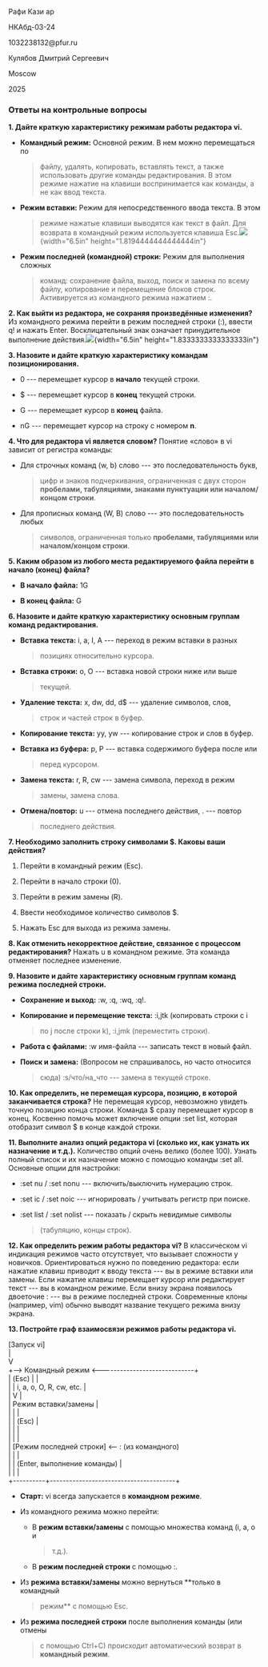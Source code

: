 Рафи Кази ар

НКАбд-03-24

1032238132\@pfur.ru

Кулябов Дмитрий Сергеевич

Moscow

2025

### **Ответы на контрольные вопросы**

**1. Дайте краткую характеристику режимам работы редактора vi.**

-   **Командный режим:** Основной режим. В нем можно перемещаться по
    > файлу, удалять, копировать, вставлять текст, а также использовать
    > другие команды редактирования. В этом режиме нажатие на клавиши
    > воспринимается как команды, а не как ввод текста.

-   **Режим вставки:** Режим для непосредственного ввода текста. В этом
    > режиме нажатые клавиши выводятся как текст в файл. Для возврата в
    > командный режим используется клавиша
    > Esc.![](/home/krafi/Documents/study_2024-2025_os-intro-master/course-directory-student-template/course-directory-student-template/labs/lab10/report/10_media/media/image1.png){width="6.5in"
    > height="1.8194444444444444in"}

-   **Режим последней (командной) строки:** Режим для выполнения сложных
    > команд: сохранение файла, выход, поиск и замена по всему файлу,
    > копирование и перемещение блоков строк. Активируется из командного
    > режима нажатием :.

**2. Как выйти из редактора, не сохраняя произведённые изменения?** Из
командного режима перейти в режим последней строки (:), ввести q! и
нажать Enter. Восклицательный знак означает принудительное выполнение
действия.![](/home/krafi/Documents/study_2024-2025_os-intro-master/course-directory-student-template/course-directory-student-template/labs/lab10/report/10_media/media/image2.png){width="6.5in"
height="1.8333333333333333in"}

**3. Назовите и дайте краткую характеристику командам
позиционирования.**

-   0 --- перемещает курсор в **начало** текущей строки.

-   \$ --- перемещает курсор в **конец** текущей строки.

-   G --- перемещает курсор в **конец** файла.

-   nG --- перемещает курсор на строку с номером **n**.

**4. Что для редактора vi является словом?** Понятие «слово» в vi
зависит от регистра команды:

-   Для строчных команд (w, b) слово --- это последовательность букв,
    > цифр и знаков подчеркивания, ограниченная с двух сторон
    > **пробелами, табуляциями, знаками пунктуации или началом/концом
    > строки**.

-   Для прописных команд (W, B) слово --- это последовательность любых
    > символов, ограниченная только **пробелами, табуляциями или
    > началом/концом строки**.

**5. Каким образом из любого места редактируемого файла перейти в начало
(конец) файла?**

-   **В начало файла:** 1G

-   **В конец файла:** G

**6. Назовите и дайте краткую характеристику основным группам команд
редактирования.**

-   **Вставка текста:** i, a, I, A --- переход в режим вставки в разных
    > позициях относительно курсора.

-   **Вставка строки:** o, O --- вставка новой строки ниже или выше
    > текущей.

-   **Удаление текста:** x, dw, dd, d\$ --- удаление символов, слов,
    > строк и частей строк в буфер.

-   **Копирование текста:** yy, yw --- копирование строк и слов в буфер.

-   **Вставка из буфера:** p, P --- вставка содержимого буфера после или
    > перед курсором.

-   **Замена текста:** r, R, cw --- замена символа, переход в режим
    > замены, замена слова.

-   **Отмена/повтор:** u --- отмена последнего действия, . --- повтор
    > последнего действия.

**7. Необходимо заполнить строку символами \$. Каковы ваши действия?**

1.  Перейти в командный режим (Esc).

2.  Перейти в начало строки (0).

3.  Перейти в режим замены (R).

4.  Ввести необходимое количество символов \$.

5.  Нажать Esc для выхода из режима замены.

**8. Как отменить некорректное действие, связанное с процессом
редактирования?** Нажать u в командном режиме. Эта команда отменяет
последнее изменение.

**9. Назовите и дайте характеристику основным группам команд режима
последней строки.**

-   **Сохранение и выход:** :w, :q, :wq, :q!.

-   **Копирование и перемещение текста:** :i,jtk (копировать строки с i
    > по j после строки k), :i,jmk (переместить строки).

-   **Работа с файлами:** :w имя-файла --- записать текст в новый файл.

-   **Поиск и замена:** (Вопросом не спрашивалось, но часто относится
    > сюда) :s/что/на_что --- замена в текущей строке.

**10. Как определить, не перемещая курсора, позицию, в которой
заканчивается строка?** Не перемещая курсор, невозможно увидеть точную
позицию конца строки. Команда \$ сразу перемещает курсор в конец.
Косвенно помочь может включение опции :set list, которая отобразит
символ \$ в конце каждой строки.

**11. Выполните анализ опций редактора vi (сколько их, как узнать их
назначение и т.д.).** Количество опций очень велико (более 100). Узнать
полный список и их назначение можно с помощью команды :set all. Основные
опции для настройки:

-   :set nu / :set nonu --- включить/выключить нумерацию строк.

-   :set ic / :set noic --- игнорировать / учитывать регистр при поиске.

-   :set list / :set nolist --- показать / скрыть невидимые символы
    > (табуляцию, концы строк).

**12. Как определить режим работы редактора vi?** В классическом vi
индикация режимов часто отсутствует, что вызывает сложности у новичков.
Ориентироваться нужно по поведению редактора: если нажатие клавиш
приводит к вводу текста --- вы в режиме вставки или замены. Если нажатие
клавиш перемещает курсор или редактирует текст --- вы в командном
режиме. Если внизу экрана появилось двоеточие : --- вы в режиме
последней строки. Современные клоны (например, vim) обычно выводят
название текущего режима внизу экрана.

**13. Постройте граф взаимосвязи режимов работы редактора vi.**

\[Запуск vi\]\
\|\
V\
+\--\> Командный режим
\<\-\-\-\-\-\-\-\-\-\-\-\-\-\-\-\-\-\-\-\-\-\-\-\-\-\-\-\--+\
\| (Esc) \| \|\
\| \| i, a, o, O, R, cw, etc. \|\
\| V \|\
\| Режим вставки/замены \|\
\| \| \|\
\| \| (Esc) \|\
\| \| \|\
\| \| \|\
\| \[Режим последней строки\] \<\-- : (из командного)\
\| \| \|\
\| \| (Enter, выполнение команды) \|\
\| \| \|\
+\-\-\-\-\-\-\-\-\--+\-\-\-\-\-\-\-\-\-\-\-\-\-\-\-\-\-\-\-\-\-\-\-\-\-\-\-\-\-\-\-\-\-\-\-\-\-\--+

-   **Старт:** vi всегда запускается в **командном режиме**.

-   Из командного режима можно перейти:

    -   В **режим вставки/замены** с помощью множества команд (i, a, o и
        > т.д.).

    -   В **режим последней строки** с помощью :.

-   Из **режима вставки/замены** можно вернуться **только в командный
    > режим** с помощью Esc.

-   Из **режима последней строки** после выполнения команды (или отмены
    > с помощью Ctrl+C) происходит автоматический возврат в **командный
    > режим**.
